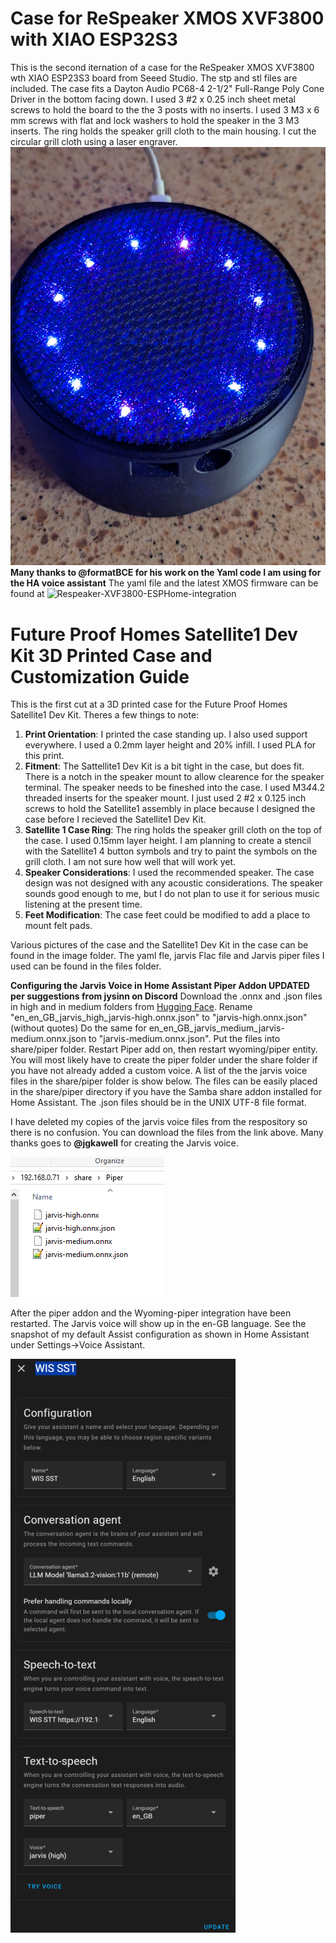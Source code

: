 # Case for ReSpeaker XMOS XVF3800 with XIAO ESP32S3
  This is the second iternation of a case for the ReSpeaker XMOS XVF3800 wth XIAO ESP23S3 board from Seeed Studio. The stp and stl files are included.
  The case fits a Dayton Audio PC68-4 2-1/2" Full-Range Poly Cone Driver in the bottom facing down.
  I used 3 #2 x 0.25 inch sheet metal screws to hold the board to the the 3 posts with no inserts.
  I used 3 M3 x 6 mm screws with flat and lock washers to hold the speaker in the 3 M3 inserts.
  The ring holds the speaker grill cloth to the main housing.  I cut the circular grill cloth using a laser engraver.
  ![](https://github.com/mikey60/Voice-Assistant-Customizations/blob/main/Images/ReSpeaker_XVF3800.jpg)
  **Many thanks to @formatBCE for his work on the Yaml code I am using for the HA voice assistant**
  The yaml  file and the latest XMOS firmware can be found at ![Respeaker-XVF3800-ESPHome-integration](https://github.com/formatBCE/Respeaker-XVF3800-ESPHome-integration)
  
# Future Proof Homes Satellite1 Dev Kit 3D Printed Case and Customization Guide
This is the first cut at a 3D printed case for the Future Proof Homes Satellite1 Dev Kit.  Theres a few things to note:

1. **Print Orientation**: I printed the case standing up. I also used support everywhere. I used a 0.2mm layer height and 20% infill. I used PLA for this print.
2. **Fitment**: The Sattellite1 Dev Kit is a bit tight in the case, but does fit.  There is a notch in the speaker mount to allow clearence for the speaker terminal.  The speaker needs to be fineshed into the case. I used M3*4*4.2 threaded inserts for the speaker mount. I just used 2 #2 x 0.125 inch screws to hold the Satellite1 assembly in place because I designed the case before I recieved the Satellite1 Dev Kit.  
3. **Satellite 1 Case Ring**: The ring holds the speaker grill cloth on the top of the case.  I used 0.15mm layer height. I am planning to create a stencil with the Satellite1 4 button symbols and try to paint the symbols on the grill cloth.  I am not sure how well that will work yet.
4. **Speaker Considerations**: I used the recommended speaker.  The case design was not designed with any acoustic considerations.  The speaker sounds good enough to me, but I do not plan to use it for serious music listening at the present time.
5. **Feet Modification**: The case feet could be modified to add a place to mount felt pads.

Various pictures of the case and the Satellite1 Dev Kit in the case can be found in the image folder. The yaml fle, jarvis Flac file and Jarvis piper files I used can be found in the files folder.

**Configuring the Jarvis Voice in Home Assistant Piper Addon  UPDATED per suggestions from jysinn on Discord**
  Download the .onnx and .json files in high and in medium folders from [Hugging Face](https://huggingface.co/jgkawell/jarvis/tree/main/en/en_GB/jarvis). Rename "en_en_GB_jarvis_high_jarvis-high.onnx.json" to "jarvis-high.onnx.json" (without quotes) Do the same for en_en_GB_jarvis_medium_jarvis-medium.onnx.json to "jarvis-medium.onnx.json". Put the files into share/piper folder. Restart Piper add on, then restart wyoming/piper entity.
You will most likely have to create the piper folder under the share folder if you have not already added a custom voice. A list of the the jarvis voice files in the share/piper folder is show below.  The files can be easily placed in the share/piper directory if you have the Samba share addon installed for Home Assistant.  The .json files should be in the UNIX UTF-8 file format.

I have deleted my copies of the jarvis voice files from the respository so there is no confusion.  You can download the files from the link above.  Many thanks goes to **@jgkawell** for creating the Jarvis voice.

![Jarvis voice files in folder](https://github.com/mikey60/Voice-Assistant-Customizations/blob/main/Images/Jarvis%20voice%20files%20in%20folder.png)

After the piper addon and the Wyoming-piper integration have been restarted.  The Jarvis voice will show up in the en-GB language.  See the snapshot of my default Assist configuration as shown in Home Assistant under Settings->Voice Assistant.

![My Default Voice Assist Configuration](https://github.com/mikey60/Voice-Assistant-Customizations/blob/main/Images/Default%20Voice%20Assist%20Configuration.png)

